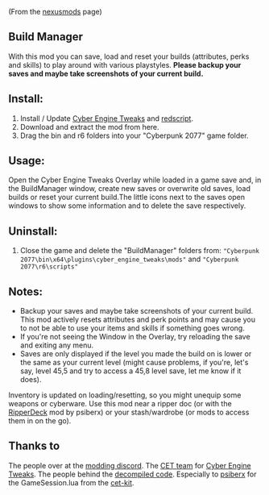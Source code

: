 (From the [nexusmods](https://www.nexusmods.com/cyberpunk2077/mods/7882) page)
## Build Manager

With this mod you can save, load and reset your builds (attributes, perks and skills) to play around with various playstyles.
**Please backup your saves and maybe take screenshots of your current build.**

## Install:
1. Install / Update [Cyber Engine Tweaks](https://www.nexusmods.com/cyberpunk2077/mods/107) and [redscript](https://www.nexusmods.com/cyberpunk2077/mods/1511).
2. Download and extract the mod from here.
3. Drag the bin and r6 folders into your "Cyberpunk 2077" game folder.


## Usage:
Open the Cyber Engine Tweaks Overlay while loaded in a game save and, in the BuildManager window, create new saves or overwrite old saves, load builds or reset your current build.The little icons next to the saves open windows to show some information and to delete the save respectively.

## Uninstall:
1. Close the game and delete the "BuildManager" folders from:
`"Cyberpunk 2077\bin\x64\plugins\cyber_engine_tweaks\mods"` and
`"Cyberpunk 2077\r6\scripts"`
    
## Notes:

* Backup your saves and maybe take screenshots of your current build. This mod actively resets attributes and perk points and may cause you to not be able to use your items and skills if something goes wrong.
* If you're not seeing the Window in the Overlay, try reloading the save and exiting any menu.
* Saves are only displayed if the level you made the build on is lower or the same as your current level (might cause problems, if you're, let's say, level 45,5 and try to access a 45,8 level save, let me know if it does).

Inventory is updated on loading/resetting, so you might unequip some weapons or cyberware.
Use this mod near a ripper doc (or with the [RipperDeck](https://www.nexusmods.com/cyberpunk2077/mods/9302?tab=description) mod by psiberx) or your stash/wardrobe (or mods to access them in on the go).

## **Thanks to**
The people over at the [modding discord](https://discord.gg/Epkq79kd96).
The [CET team](https://github.com/yamashi/CyberEngineTweaks/graphs/contributors) for [Cyber Engine Tweaks](https://github.com/yamashi/CyberEngineTweaks).
The people behind the [decompiled code](https://codeberg.org/adamsmasher/cyberpunk).
Especially to [psiberx](https://www.nexusmods.com/users/108159138) for the GameSession.lua from the [cet-kit](https://github.com/psiberx/cp2077-cet-kit).